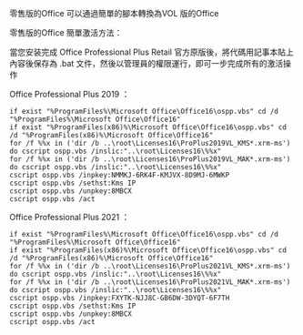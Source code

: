 零售版的Office 可以通過簡單的腳本轉換為VOL 版的Office

零售版的Office 簡單激活方法：

當您安装完成 Office Professional Plus  Retail 官方原版後，將代碼用記事本貼上內容後保存為 .bat 文件，然後以管理員的權限運行，即可一步完成所有的激活操作
  

<p> Office Professional Plus 2019 ：<br/></p>
<pre><code>if exist "%ProgramFiles%\Microsoft Office\Office16\ospp.vbs" cd /d "%ProgramFiles%\Microsoft Office\Office16"
if exist "%ProgramFiles(x86)%\Microsoft Office\Office16\ospp.vbs" cd /d "%ProgramFiles(x86)%\Microsoft Office\Office16"
for /f %%x in ('dir /b ..\root\Licenses16\ProPlus2019VL_KMS*.xrm-ms') do cscript ospp.vbs /inslic:"..\root\Licenses16\%%x"
for /f %%x in ('dir /b ..\root\Licenses16\ProPlus2019VL_MAK*.xrm-ms') do cscript ospp.vbs /inslic:"..\root\Licenses16\%%x"
cscript ospp.vbs /inpkey:NMMKJ-6RK4F-KMJVX-8D9MJ-6MWKP
cscript ospp.vbs /sethst:Kms IP 
cscript ospp.vbs /unpkey:8MBCX
cscript ospp.vbs /act</code></pre></div>
            </div>



<p>Office Professional Plus 2021 ：<br/></p>
<pre><code>if exist "%ProgramFiles%\Microsoft Office\Office16\ospp.vbs" cd /d "%ProgramFiles%\Microsoft Office\Office16"
if exist "%ProgramFiles(x86)%\Microsoft Office\Office16\ospp.vbs" cd /d "%ProgramFiles(x86)%\Microsoft Office\Office16"
for /f %%x in ('dir /b ..\root\Licenses16\ProPlus2021VL_KMS*.xrm-ms') do cscript ospp.vbs /inslic:"..\root\Licenses16\%%x"
for /f %%x in ('dir /b ..\root\Licenses16\ProPlus2021VL_MAK*.xrm-ms') do cscript ospp.vbs /inslic:"..\root\Licenses16\%%x"
cscript ospp.vbs /inpkey:FXYTK-NJJ8C-GB6DW-3DYQT-6F7TH
cscript ospp.vbs /sethst:Kms IP 
cscript ospp.vbs /unpkey:8MBCX
cscript ospp.vbs /act</code></pre></div>
            </div>

